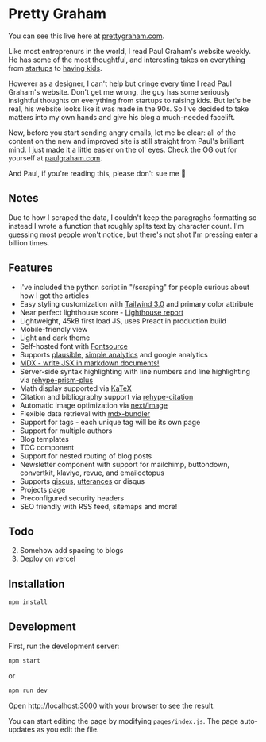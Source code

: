 # Pretty Graham

You can see this live here at [prettygraham.com](https://prettygraham.com/blog).

Like most entreprenurs in the world, I read Paul Graham's website weekly. He has some of the most thoughtful, and interesting takes on everything from [startups](http://www.paulgraham.com/ds.html) to [having kids](http://www.paulgraham.com/kids.html).

However as a designer, I can't help but cringe every time I read Paul Graham's website. Don't get me wrong, the guy has some seriously insightful thoughts on everything from startups to raising kids. But let's be real, his website looks like it was made in the 90s. So I've decided to take matters into my own hands and give his blog a much-needed facelift.

Now, before you start sending angry emails, let me be clear: all of the content on the new and improved site is still straight from Paul's brilliant mind. I just made it a little easier on the ol' eyes. Check the OG out for yourself at [paulgraham.com](<(http://www.paulgraham.com/index.html)>).

And Paul, if you're reading this, please don't sue me 🙏

## Notes

Due to how I scraped the data, I couldn't keep the paragraghs formatting so instead I wrote a function that roughly splits text by character count. I'm guessing most people won't notice, but there's not shot I'm pressing enter a billion times.

## Features

- I've included the python script in "/scraping" for people curious about how I got the articles
- Easy styling customization with [Tailwind 3.0](https://tailwindcss.com/blog/tailwindcss-v3) and primary color attribute
- Near perfect lighthouse score - [Lighthouse report](https://www.webpagetest.org/result/221104_AiDc59_4WF/)
- Lightweight, 45kB first load JS, uses Preact in production build
- Mobile-friendly view
- Light and dark theme
- Self-hosted font with [Fontsource](https://fontsource.org/)
- Supports [plausible](https://plausible.io/), [simple analytics](https://simpleanalytics.com/) and google analytics
- [MDX - write JSX in markdown documents!](https://mdxjs.com/)
- Server-side syntax highlighting with line numbers and line highlighting via [rehype-prism-plus](https://github.com/timlrx/rehype-prism-plus)
- Math display supported via [KaTeX](https://katex.org/)
- Citation and bibliography support via [rehype-citation](https://github.com/timlrx/rehype-citation)
- Automatic image optimization via [next/image](https://nextjs.org/docs/basic-features/image-optimization)
- Flexible data retrieval with [mdx-bundler](https://github.com/kentcdodds/mdx-bundler)
- Support for tags - each unique tag will be its own page
- Support for multiple authors
- Blog templates
- TOC component
- Support for nested routing of blog posts
- Newsletter component with support for mailchimp, buttondown, convertkit, klaviyo, revue, and emailoctopus
- Supports [giscus](https://github.com/laymonage/giscus), [utterances](https://github.com/utterance/utterances) or disqus
- Projects page
- Preconfigured security headers
- SEO friendly with RSS feed, sitemaps and more!

## Todo

2. Somehow add spacing to blogs
3. Deploy on vercel

## Installation

```bash
npm install
```

## Development

First, run the development server:

```bash
npm start
```

or

```bash
npm run dev
```

Open [http://localhost:3000](http://localhost:3000) with your browser to see the result.

You can start editing the page by modifying `pages/index.js`. The page auto-updates as you edit the file.
